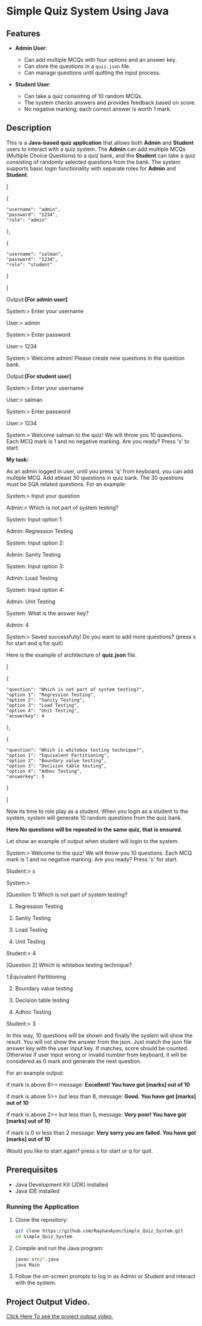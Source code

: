 # Simple Quiz System Using Java
## Features

- **Admin User**:
  - Can add multiple MCQs with four options and an answer key.
  - Can store the questions in a `quiz.json` file.
  - Can manage questions until quitting the input process.

- **Student User**:
  - Can take a quiz consisting of 10 random MCQs.
  - The system checks answers and provides feedback based on score.
  - No negative marking; each correct answer is worth 1 mark.



## Description
This is a **Java-based quiz application** that allows both **Admin** and **Student** users to interact with a quiz system. The **Admin** can add multiple MCQs (Multiple Choice Questions) to a quiz bank, 
and the **Student** can take a quiz consisting of randomly selected questions from the bank. The system supports basic login functionality with separate roles for **Admin** and **Student**.

[

  {
  
    "username": "admin",
    "password": "1234",
    "role": "admin"
  },
  
  {
  
    "username": "salman",
    "password": "1234",
    "role": "student"
    
  }
  
]

Output:**[For admin user]**

System:> Enter your username

User:> admin

System:> Enter password

User:> 1234

System:> Welcome admin! Please create new questions in the question bank.

Output:**[For student user]**

System:> Enter your username

User:> salman

System:> Enter password

User:> 1234

System:> Welcome salman to the quiz! We will throw you 10 questions. Each MCQ mark is 1 and no negative marking. Are you ready? Press 's' to start.


**My task:**

As an admin logged in user, until you press 'q' from keyboard, you can add multiple MCQ. Add atleast 30 questions in quiz bank. The 30 questions must be SQA related questions. For an 
example:

System:> Input your question

Admin:> Which is not part of system testing?

System: Input option 1:

Admin: Regression Testing

System: Input option 2:

Admin: Sanity Testing

System: Input option 3:

Admin: Load Testing

System: Input option 4:

Admin: Unit Testing

System: What is the answer key?

Admin: 4

System:> Saved successfully! Do you want to add more questions? (press s for start and q for quit)


Here is the example of architecture of **quiz.json** file.


[

{

    "question": "Which is not part of system testing?",
    "option 1": "Regression Testing",
    "option 2": "Sanity Testing",
    "option 3": "Load Testing",
    "option 4": "Unit Testing",
    "answerkey": 4
    
  },
  
  {
  
  
    "question": "Which is whitebox testing technique?",
    "option 1": "Equivalent Partitioning",
    "option 2": "Boundary value testing",
    "option 3": "Decision table testing",
    "option 4": "Adhoc Testing",
    "answerkey": 3
      
  }
  
]

Now its time to role play as a student.
When you login as a student to the system, system will generate 10 random questions from the quiz bank. 

**Here No questions will be repeated in the same quiz, that is ensured**.

Let show an example of output when student will login to the system.

System:> Welcome to the quiz! We will throw you 10 questions. Each MCQ mark is 1 and no negative marking. Are you ready? Press 's' for start.

Student:> s

System:> 

[Question 1] Which is not part of system testing?

1. Regression Testing

2. Sanity Testing

3. Load Testing

4. Unit Testing

Student:> 4

[Question 2] Which is whitebox testing technique?

1.Equivalent Partitioning

2. Boundary value testing

3. Decision table testing

4. Adhoc Testing

Student:> 3

In this way, 10 questions will be shown and finally the system will show the result. You will not show the answer from the json. Just match the json file answer key with the user input key. If matches, score should be counted. Otherwise if user input wrong or invalid number from keyboard, it will be considered as 0 mark and generate the next question.

For an example output:

if mark is above 8>= message: **Excellent! You have got [marks] out of 10**

if mark is above 5>= but less than 8, message: **Good. You have got [marks] out of 10**

if mark is above 2>= but less than 5, message: **Very poor! You have got [marks] out of 10**

if mark is 0 or less than 2 message: **Very sorry you are failed. You have got [marks] out of 10**

Would you like to start again? press s for start or q for quit.

## Prerequisites
- Java Development Kit (JDK) installed
- Java IDE installed

### Running the Application

1. Clone the repository:
   ```bash
   git clone https://github.com/RayhanAyon/Simple_Quiz_System.git
   cd Simple_Quiz_System
2. Compile and run the Java program:
   ```bash
   javac src/*.java
   java Main
3. Follow the on-screen prompts to log in as Admin or Student and interact with the system.
   
## Project Output Video.
[Click Here To see the project output video.](https://drive.google.com/file/d/1C9U9wJ5zbjqSwL6ku9-hcxv2v2Z4Yu7A/view?usp=sharing)

